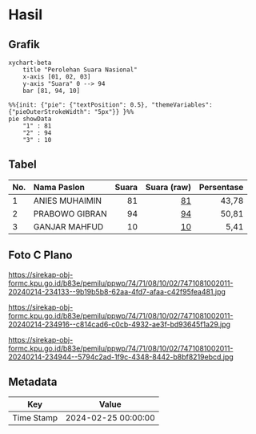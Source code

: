# Hasil

## Grafik

```mermaid
xychart-beta
    title "Perolehan Suara Nasional"
    x-axis [01, 02, 03]
    y-axis "Suara" 0 --> 94
    bar [81, 94, 10]
```

```mermaid
%%{init: {"pie": {"textPosition": 0.5}, "themeVariables": {"pieOuterStrokeWidth": "5px"}} }%%
pie showData
    "1" : 81
    "2" : 94
    "3" : 10
```

## Tabel

| No. | Nama Paslon    | Suara | Suara (raw) | Persentase |
|:--- |:-------------- | -----:| -----------:| ----------:|
| 1   | ANIES MUHAIMIN | 81    | [81][p-1]   | 43,78      |
| 2   | PRABOWO GIBRAN | 94    | [94][p-2]   | 50,81      |
| 3   | GANJAR MAHFUD  | 10    | [10][p-3]   | 5,41       |


[p-1]: https://github.com/gigit-pemilu/pemilu-2024/blob/main/pilpres/hitung-suara/sub/74-sulawesi-tenggara/sub/71-kota-kendari/sub/08-kadia/sub/1002-bende/sub/011-tps/sub/paslon-1.txt
[p-2]: https://github.com/gigit-pemilu/pemilu-2024/blob/main/pilpres/hitung-suara/sub/74-sulawesi-tenggara/sub/71-kota-kendari/sub/08-kadia/sub/1002-bende/sub/011-tps/sub/paslon-2.txt
[p-3]: https://github.com/gigit-pemilu/pemilu-2024/blob/main/pilpres/hitung-suara/sub/74-sulawesi-tenggara/sub/71-kota-kendari/sub/08-kadia/sub/1002-bende/sub/011-tps/sub/paslon-3.txt

## Foto C Plano

https://sirekap-obj-formc.kpu.go.id/b83e/pemilu/ppwp/74/71/08/10/02/7471081002011-20240214-234133--9b19b5b8-62aa-4fd7-afaa-c42f95fea481.jpg

https://sirekap-obj-formc.kpu.go.id/b83e/pemilu/ppwp/74/71/08/10/02/7471081002011-20240214-234916--c814cad6-c0cb-4932-ae3f-bd93645f1a29.jpg

https://sirekap-obj-formc.kpu.go.id/b83e/pemilu/ppwp/74/71/08/10/02/7471081002011-20240214-234944--5794c2ad-1f9c-4348-8442-b8bf8219ebcd.jpg


## Metadata

| Key        | Value               |
| ---------- | ------------------- |
| Time Stamp | 2024-02-25 00:00:00 |



